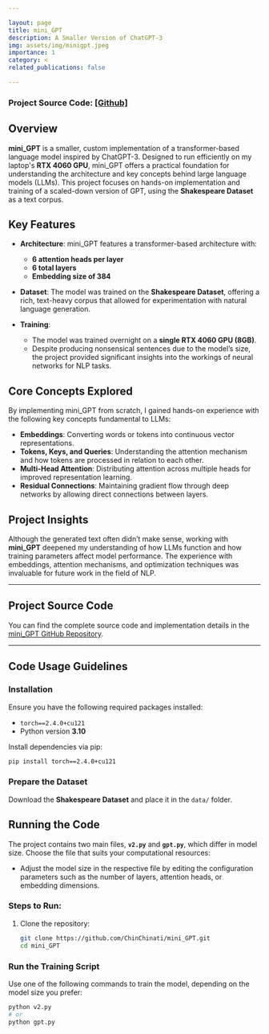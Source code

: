 ```yaml
---

layout: page
title: mini_GPT
description: A Smaller Version of ChatGPT-3
img: assets/img/minigpt.jpeg
importance: 1
category: <
related_publications: false

---
```

### Project Source Code: [[Github]](https://github.com/ChinChinati/mini_GPT/)

## **Overview**  
**mini_GPT** is a smaller, custom implementation of a transformer-based language model inspired by ChatGPT-3. Designed to run efficiently on my laptop's **RTX 4060 GPU**, mini_GPT offers a practical foundation for understanding the architecture and key concepts behind large language models (LLMs). This project focuses on hands-on implementation and training of a scaled-down version of GPT, using the **Shakespeare Dataset** as a text corpus.

## Key Features

- **Architecture**: mini_GPT features a transformer-based architecture with:
  - **6 attention heads per layer**
  - **6 total layers**
  - **Embedding size of 384**
  
- **Dataset**: The model was trained on the **Shakespeare Dataset**, offering a rich, text-heavy corpus that allowed for experimentation with natural language generation.

- **Training**:  
  - The model was trained overnight on a **single RTX 4060 GPU (8GB)**.
  - Despite producing nonsensical sentences due to the model’s size, the project provided significant insights into the workings of neural networks for NLP tasks.

## Core Concepts Explored

By implementing mini_GPT from scratch, I gained hands-on experience with the following key concepts fundamental to LLMs:
- **Embeddings**: Converting words or tokens into continuous vector representations.
- **Tokens, Keys, and Queries**: Understanding the attention mechanism and how tokens are processed in relation to each other.
- **Multi-Head Attention**: Distributing attention across multiple heads for improved representation learning.
- **Residual Connections**: Maintaining gradient flow through deep networks by allowing direct connections between layers.

## Project Insights

Although the generated text often didn’t make sense, working with **mini_GPT** deepened my understanding of how LLMs function and how training parameters affect model performance. The experience with embeddings, attention mechanisms, and optimization techniques was invaluable for future work in the field of NLP.

---

## Project Source Code

You can find the complete source code and implementation details in the [mini_GPT GitHub Repository](https://github.com/ChinChinati/mini_GPT/).

---

## Code Usage Guidelines

### Installation
Ensure you have the following required packages installed:  
- `torch==2.4.0+cu121`  
- Python version **3.10**

Install dependencies via pip:
```bash
pip install torch==2.4.0+cu121
```
### Prepare the Dataset

Download the **Shakespeare Dataset** and place it in the `data/` folder.

## Running the Code

The project contains two main files, **`v2.py`** and **`gpt.py`**, which differ in model size. Choose the file that suits your computational resources:

- Adjust the model size in the respective file by editing the configuration parameters such as the number of layers, attention heads, or embedding dimensions.

### Steps to Run:

1. Clone the repository:
   ```bash
   git clone https://github.com/ChinChinati/mini_GPT.git
   cd mini_GPT
   ```

### Run the Training Script

Use one of the following commands to train the model, depending on the model size you prefer:

```bash
python v2.py
# or
python gpt.py
```
  